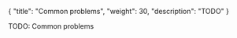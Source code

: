 {
    "title": "Common problems",
    "weight": 30,
    "description": "TODO"
}

TODO: Common problems
